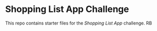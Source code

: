 # Shopping List App Challenge

This repo contains starter files for the *Shopping List App* challenge. RB

